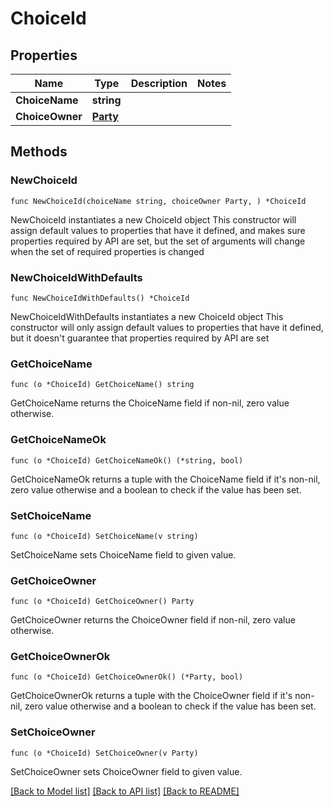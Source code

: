 # ChoiceId

## Properties

Name | Type | Description | Notes
------------ | ------------- | ------------- | -------------
**ChoiceName** | **string** |  | 
**ChoiceOwner** | [**Party**](Party.md) |  | 

## Methods

### NewChoiceId

`func NewChoiceId(choiceName string, choiceOwner Party, ) *ChoiceId`

NewChoiceId instantiates a new ChoiceId object
This constructor will assign default values to properties that have it defined,
and makes sure properties required by API are set, but the set of arguments
will change when the set of required properties is changed

### NewChoiceIdWithDefaults

`func NewChoiceIdWithDefaults() *ChoiceId`

NewChoiceIdWithDefaults instantiates a new ChoiceId object
This constructor will only assign default values to properties that have it defined,
but it doesn't guarantee that properties required by API are set

### GetChoiceName

`func (o *ChoiceId) GetChoiceName() string`

GetChoiceName returns the ChoiceName field if non-nil, zero value otherwise.

### GetChoiceNameOk

`func (o *ChoiceId) GetChoiceNameOk() (*string, bool)`

GetChoiceNameOk returns a tuple with the ChoiceName field if it's non-nil, zero value otherwise
and a boolean to check if the value has been set.

### SetChoiceName

`func (o *ChoiceId) SetChoiceName(v string)`

SetChoiceName sets ChoiceName field to given value.


### GetChoiceOwner

`func (o *ChoiceId) GetChoiceOwner() Party`

GetChoiceOwner returns the ChoiceOwner field if non-nil, zero value otherwise.

### GetChoiceOwnerOk

`func (o *ChoiceId) GetChoiceOwnerOk() (*Party, bool)`

GetChoiceOwnerOk returns a tuple with the ChoiceOwner field if it's non-nil, zero value otherwise
and a boolean to check if the value has been set.

### SetChoiceOwner

`func (o *ChoiceId) SetChoiceOwner(v Party)`

SetChoiceOwner sets ChoiceOwner field to given value.



[[Back to Model list]](../README.md#documentation-for-models) [[Back to API list]](../README.md#documentation-for-api-endpoints) [[Back to README]](../README.md)


